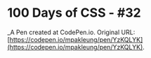 # 100 Days of CSS - #32
 _A Pen created at CodePen.io. Original URL: [https://codepen.io/mpakleung/pen/YzKQLYK](https://codepen.io/mpakleung/pen/YzKQLYK).

 
